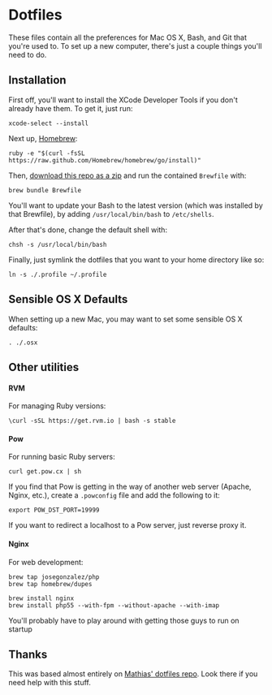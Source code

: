 # Dotfiles

These files contain all the preferences for Mac OS X, Bash, and Git that you're used to. To set up a new computer, there's just a couple things you'll need to do.

## Installation

First off, you'll want to install the XCode Developer Tools if you don't already have them. To get it, just run:

```
xcode-select --install
```

Next up, [Homebrew](http://brew.sh/):

```
ruby -e "$(curl -fsSL https://raw.github.com/Homebrew/homebrew/go/install)"
```

Then, [download this repo as a zip](https://github.com/rosszurowski/dotfiles/archive/master.zip) and run the contained `Brewfile` with:

```
brew bundle Brewfile
```

You'll want to update your Bash to the latest version (which was installed by that Brewfile), by adding `/usr/local/bin/bash` to `/etc/shells`.

After that's done, change the default shell with:

```
chsh -s /usr/local/bin/bash
```

Finally, just symlink the dotfiles that you want to your home directory like so:

```
ln -s ./.profile ~/.profile
```

## Sensible OS X Defaults

When setting up a new Mac, you may want to set some sensible OS X defaults:

```
. ./.osx
```

## Other utilities

#### RVM

For managing Ruby versions:

```
\curl -sSL https://get.rvm.io | bash -s stable
```

#### Pow

For running basic Ruby servers:

```
curl get.pow.cx | sh
```

If you find that Pow is getting in the way of another web server (Apache, Nginx, etc.), create a `.powconfig` file and add the following to it:

```
export POW_DST_PORT=19999
```
If you want to redirect a localhost to a Pow server, just reverse proxy it.

#### Nginx

For web development:

```
brew tap josegonzalez/php
brew tap homebrew/dupes

brew install nginx
brew install php55 --with-fpm --without-apache --with-imap
```

You'll probably have to play around with getting those guys to run on startup


## Thanks

This was based almost entirely on [Mathias' dotfiles repo](https://github.com/mathiasbynens/dotfiles). Look there if you need help with this stuff.